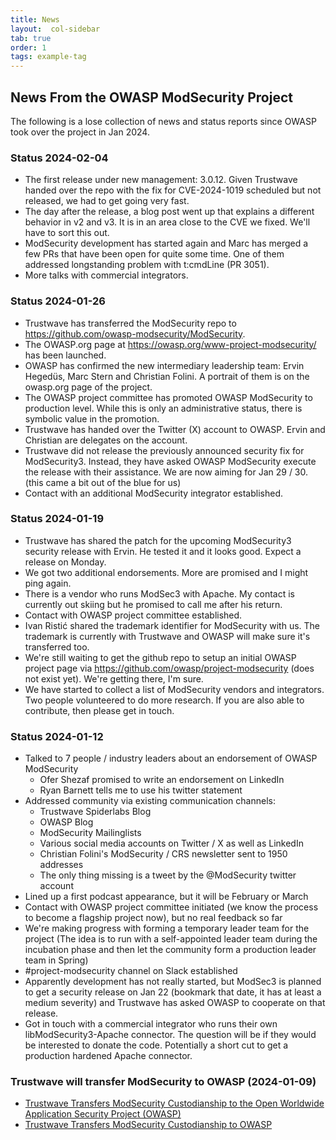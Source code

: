 ```yaml
---
title: News
layout:  col-sidebar
tab: true
order: 1
tags: example-tag
---
```


## News From the OWASP ModSecurity Project

The following is a lose collection of news and status reports since OWASP took
over the project in Jan 2024.

### Status 2024-02-04

* The first release under new management: 3.0.12. Given Trustwave handed over the repo with the fix for CVE-2024-1019 scheduled but not released, we had to get going very fast.
* The day after the release, a blog post went up that explains a different behavior in v2 and v3. It is in an area close to the CVE we fixed. We'll have to sort this out.
* ModSecurity development has started again and Marc has merged a few PRs that have been open for quite some time. One of them addressed longstanding problem with t:cmdLine (PR 3051). 
* More talks with commercial integrators.

### Status 2024-01-26

* Trustwave has transferred the ModSecurity repo to https://github.com/owasp-modsecurity/ModSecurity.
* The OWASP.org page at https://owasp.org/www-project-modsecurity/ has been launched.
* OWASP has confirmed the new intermediary leadership team: Ervin Hegedüs, Marc Stern and Christian Folini. A portrait of them is on the owasp.org page of the project.
* The OWASP project committee has promoted OWASP ModSecurity to production level. While this is only an administrative status, there is symbolic value in the promotion.
* Trustwave has handed over the Twitter (X) account to OWASP. Ervin and Christian are delegates on the account.
* Trustwave did not release the previously announced security fix for ModSecurity3. Instead, they have asked OWASP ModSecurity execute the release with their assistance. We are now aiming for Jan 29 / 30. (this came a bit out of the blue for us)
* Contact with an additional ModSecurity integrator established.

### Status 2024-01-19

* Trustwave has shared the patch for the upcoming ModSecurity3 security release with Ervin. He tested it and it looks good. Expect a release on Monday.
* We got two additional endorsements. More are promised and I might ping again.
* There is a vendor who runs ModSec3 with Apache. My contact is currently out skiing but he promised to call me after his return.
* Contact with OWASP project committee established.
* Ivan Ristić shared the trademark identifier for ModSecurity with us. The trademark is currently with Trustwave and OWASP will make sure it's transferred too.
* We're still waiting to get the github repo to setup an initial OWASP project page via https://github.com/owasp/project-modsecurity (does not exist yet). We're getting there, I'm sure.
* We have started to collect a list of ModSecurity vendors and integrators. Two people volunteered to do more research. If you are also able to contribute, then please get in touch.

### Status 2024-01-12

* Talked to 7 people / industry leaders about an endorsement of OWASP ModSecurity
   * Ofer Shezaf promised to write an endorsement on LinkedIn
   * Ryan Barnett tells me to use his twitter statement
* Addressed community via existing communication channels:
   * Trustwave Spiderlabs Blog
   * OWASP Blog
   * ModSecurity Mailinglists
   * Various social media accounts on Twitter / X as well as LinkedIn
   * Christian Folini's ModSecurity / CRS newsletter sent to 1950 addresses
   * The only thing missing is a tweet by the @ModSecurity twitter account
* Lined up a first podcast appearance, but it will be February or March
* Contact with OWASP project committee initiated (we know the process to become a flagship project now), but no real feedback so far
* We're making progress with forming a temporary leader team for the project (The idea is to run with a self-appointed leader team during the incubation phase and then let the community form a production leader team in Spring)
* #project-modsecurity channel on Slack established
* Apparently development has not really started, but ModSec3 is planned to get a security release on Jan 22 (bookmark that date, it has at least a medium severity) and Trustwave has asked OWASP to cooperate on that release.
* Got in touch with a commercial integrator who runs their own libModSecurity3-Apache connector. The question will be if they would be interested to donate the code. Potentially a short cut to get a production hardened Apache connector.


### Trustwave will transfer ModSecurity to OWASP (2024-01-09)

* [Trustwave Transfers ModSecurity Custodianship to the Open Worldwide Application Security Project (OWASP)](https://www.trustwave.com/en-us/resources/blogs/spiderlabs-blog/trustwave-transfers-modsecurity-custodianship-to-the-open-worldwide-application-security-project/)
* [Trustwave Transfers ModSecurity Custodianship to OWASP](https://owasp.org/blog/2024/01/09/ModSecurity)


